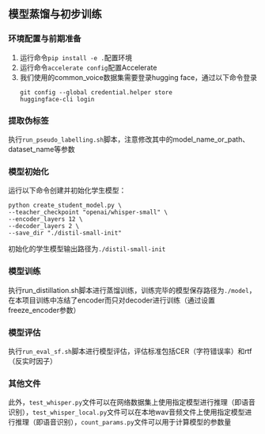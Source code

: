 ## 模型蒸馏与初步训练
### 环境配置与前期准备
1. 运行命令```pip install -e .```配置环境
2. 运行命令```accelerate config```配置Accelerate
3. 我们使用的common_voice数据集需要登录hugging face，通过以下命令登录
    ```
    git config --global credential.helper store
    huggingface-cli login
    ```

### 提取伪标签
执行```run_pseudo_labelling.sh```脚本，注意修改其中的model_name_or_path、dataset_name等参数
### 模型初始化
运行以下命令创建并初始化学生模型：
```
python create_student_model.py \
--teacher_checkpoint "openai/whisper-small" \
--encoder_layers 12 \
--decoder_layers 2 \
--save_dir "./distil-small-init"
```
初始化的学生模型输出路径为```./distil-small-init```
### 模型训练
执行run_distillation.sh脚本进行蒸馏训练，训练完毕的模型保存路径为```./model```，在本项目训练中冻结了encoder而只对decoder进行训练（通过设置freeze_encoder参数）
### 模型评估
执行```run_eval_sf.sh```脚本进行模型评估，评估标准包括CER（字符错误率）和rtf（反实时因子）
### 其他文件
此外，```test_whisper.py```文件可以在网络数据集上使用指定模型进行推理（即语音识别），```test_whisper_local.py```文件可以在本地wav音频文件上使用指定模型进行推理（即语音识别），```count_params.py```文件可以用于计算模型的参数量